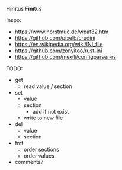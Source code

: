 H**ini**tus F**ini**tus

Inspo:
- https://www.horstmuc.de/wbat32.htm
- https://github.com/pixelb/crudini
- https://en.wikipedia.org/wiki/INI_file
- https://github.com/zonyitoo/rust-ini
- https://github.com/mexili/configparser-rs

TODO:
- get
  - read value / section
- set 
  - value 
  - section
    - add if not exist
  - write to new file
- del
  - value
  - section
- fmt
  - order sections
  - order values
- comments?

